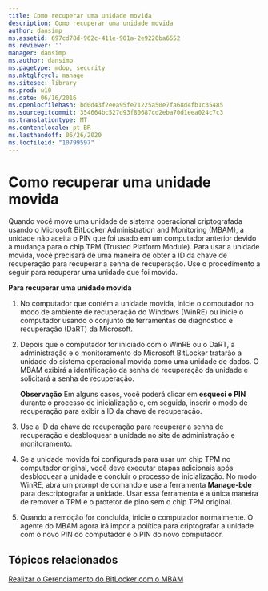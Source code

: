 ```yaml
---
title: Como recuperar uma unidade movida
description: Como recuperar uma unidade movida
author: dansimp
ms.assetid: 697cd78d-962c-411e-901a-2e9220ba6552
ms.reviewer: ''
manager: dansimp
ms.author: dansimp
ms.pagetype: mdop, security
ms.mktglfcycl: manage
ms.sitesec: library
ms.prod: w10
ms.date: 06/16/2016
ms.openlocfilehash: bd0d43f2eea95fe71225a50e7fa68d4fb1c35485
ms.sourcegitcommit: 354664bc527d93f80687cd2eba70d1eea024c7c3
ms.translationtype: MT
ms.contentlocale: pt-BR
ms.lasthandoff: 06/26/2020
ms.locfileid: "10799597"
---
```

# Como recuperar uma unidade movida


Quando você move uma unidade de sistema operacional criptografada usando o Microsoft BitLocker Administration and Monitoring (MBAM), a unidade não aceita o PIN que foi usado em um computador anterior devido à mudança para o chip TPM (Trusted Platform Module). Para usar a unidade movida, você precisará de uma maneira de obter a ID da chave de recuperação para recuperar a senha de recuperação. Use o procedimento a seguir para recuperar uma unidade que foi movida.

**Para recuperar uma unidade movida**

1.  No computador que contém a unidade movida, inicie o computador no modo de ambiente de recuperação do Windows (WinRE) ou inicie o computador usando o conjunto de ferramentas de diagnóstico e recuperação (DaRT) da Microsoft.

2.  Depois que o computador for iniciado com o WinRE ou o DaRT, a administração e o monitoramento do Microsoft BitLocker tratarão a unidade do sistema operacional movida como uma unidade de dados. O MBAM exibirá a identificação da senha de recuperação da unidade e solicitará a senha de recuperação.

    **Observação**  Em alguns casos, você poderá clicar em **esqueci o PIN** durante o processo de inicialização e, em seguida, inserir o modo de recuperação para exibir a ID da chave de recuperação.

     

3.  Use a ID da chave de recuperação para recuperar a senha de recuperação e desbloquear a unidade no site de administração e monitoramento.

4.  Se a unidade movida foi configurada para usar um chip TPM no computador original, você deve executar etapas adicionais após desbloquear a unidade e concluir o processo de inicialização. No modo WinRE, abra um prompt de comando e use a ferramenta **Manage-bde** para descriptografar a unidade. Usar essa ferramenta é a única maneira de remover o TPM e o protetor de pino sem o chip TPM original.

5.  Quando a remoção for concluída, inicie o computador normalmente. O agente do MBAM agora irá impor a política para criptografar a unidade com o novo PIN do computador e o PIN do novo computador.

## Tópicos relacionados


[Realizar o Gerenciamento do BitLocker com o MBAM](performing-bitlocker-management-with-mbam-mbam-2.md)

 

 





